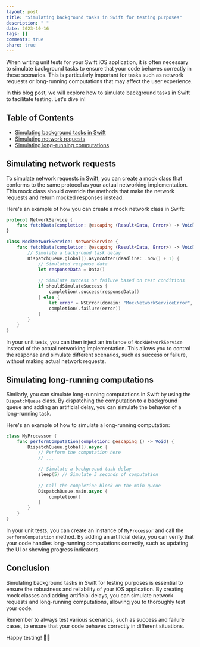 ```yaml
---
layout: post
title: "Simulating background tasks in Swift for testing purposes"
description: " "
date: 2023-10-16
tags: []
comments: true
share: true
---
```


When writing unit tests for your Swift iOS application, it is often necessary to simulate background tasks to ensure that your code behaves correctly in these scenarios. This is particularly important for tasks such as network requests or long-running computations that may affect the user experience.

In this blog post, we will explore how to simulate background tasks in Swift to facilitate testing. Let's dive in!

## Table of Contents
- [Simulating background tasks in Swift](#simulating-background-tasks-in-swift)
- [Simulating network requests](#simulating-network-requests)
- [Simulating long-running computations](#simulating-long-running-computations)

## Simulating network requests

To simulate network requests in Swift, you can create a mock class that conforms to the same protocol as your actual networking implementation. This mock class should override the methods that make the network requests and return mocked responses instead.

Here's an example of how you can create a mock network class in Swift:

```swift
protocol NetworkService {
    func fetchData(completion: @escaping (Result<Data, Error>) -> Void)
}

class MockNetworkService: NetworkService {
    func fetchData(completion: @escaping (Result<Data, Error>) -> Void) {
        // Simulate a background task delay
        DispatchQueue.global().asyncAfter(deadline: .now() + 1) {
            // Simulated response data
            let responseData = Data()
            
            // Simulate success or failure based on test conditions
            if shouldSimulateSuccess {
                completion(.success(responseData))
            } else {
                let error = NSError(domain: "MockNetworkServiceError", code: 500, userInfo: nil)
                completion(.failure(error))
            }
        }
    }
}
```

In your unit tests, you can then inject an instance of `MockNetworkService` instead of the actual networking implementation. This allows you to control the response and simulate different scenarios, such as success or failure, without making actual network requests.

## Simulating long-running computations

Similarly, you can simulate long-running computations in Swift by using the `DispatchQueue` class. By dispatching the computation to a background queue and adding an artificial delay, you can simulate the behavior of a long-running task.

Here's an example of how to simulate a long-running computation:

```swift
class MyProcessor {
    func performComputation(completion: @escaping () -> Void) {
        DispatchQueue.global().async {
            // Perform the computation here
            // ...

            // Simulate a background task delay
            sleep(5) // Simulate 5 seconds of computation
            
            // Call the completion block on the main queue
            DispatchQueue.main.async {
                completion()
            }
        }
    }
}
```

In your unit tests, you can create an instance of `MyProcessor` and call the `performComputation` method. By adding an artificial delay, you can verify that your code handles long-running computations correctly, such as updating the UI or showing progress indicators.

## Conclusion

Simulating background tasks in Swift for testing purposes is essential to ensure the robustness and reliability of your iOS application. By creating mock classes and adding artificial delays, you can simulate network requests and long-running computations, allowing you to thoroughly test your code.

Remember to always test various scenarios, such as success and failure cases, to ensure that your code behaves correctly in different situations.

Happy testing! 🧪🔬